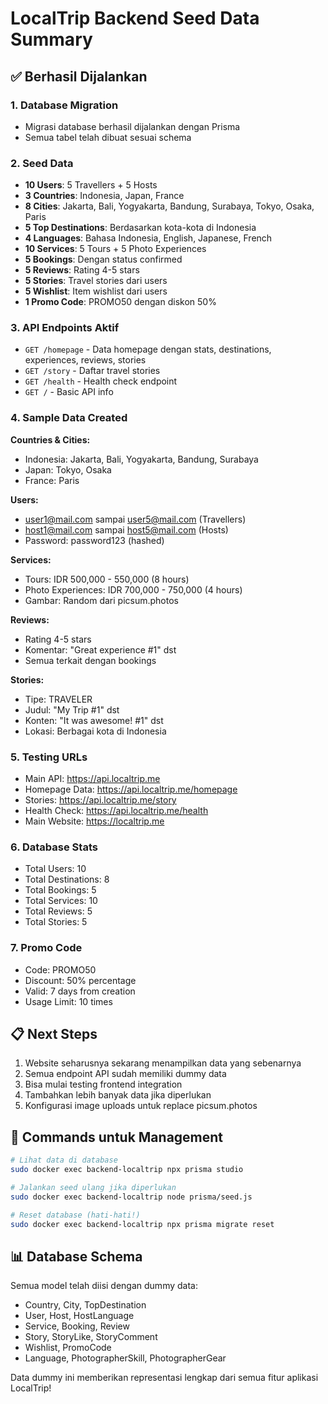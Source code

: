 # LocalTrip Backend Seed Data Summary

## ✅ Berhasil Dijalankan

### 1. Database Migration
- Migrasi database berhasil dijalankan dengan Prisma
- Semua tabel telah dibuat sesuai schema

### 2. Seed Data
- **10 Users**: 5 Travellers + 5 Hosts
- **3 Countries**: Indonesia, Japan, France
- **8 Cities**: Jakarta, Bali, Yogyakarta, Bandung, Surabaya, Tokyo, Osaka, Paris
- **5 Top Destinations**: Berdasarkan kota-kota di Indonesia
- **4 Languages**: Bahasa Indonesia, English, Japanese, French
- **10 Services**: 5 Tours + 5 Photo Experiences
- **5 Bookings**: Dengan status confirmed
- **5 Reviews**: Rating 4-5 stars
- **5 Stories**: Travel stories dari users
- **5 Wishlist**: Item wishlist dari users
- **1 Promo Code**: PROMO50 dengan diskon 50%

### 3. API Endpoints Aktif
- `GET /homepage` - Data homepage dengan stats, destinations, experiences, reviews, stories
- `GET /story` - Daftar travel stories
- `GET /health` - Health check endpoint
- `GET /` - Basic API info

### 4. Sample Data Created
**Countries & Cities:**
- Indonesia: Jakarta, Bali, Yogyakarta, Bandung, Surabaya
- Japan: Tokyo, Osaka
- France: Paris

**Users:**
- user1@mail.com sampai user5@mail.com (Travellers)
- host1@mail.com sampai host5@mail.com (Hosts)
- Password: password123 (hashed)

**Services:**
- Tours: IDR 500,000 - 550,000 (8 hours)
- Photo Experiences: IDR 700,000 - 750,000 (4 hours)
- Gambar: Random dari picsum.photos

**Reviews:**
- Rating 4-5 stars
- Komentar: "Great experience #1" dst
- Semua terkait dengan bookings

**Stories:**
- Tipe: TRAVELER
- Judul: "My Trip #1" dst
- Konten: "It was awesome! #1" dst
- Lokasi: Berbagai kota di Indonesia

### 5. Testing URLs
- Main API: https://api.localtrip.me
- Homepage Data: https://api.localtrip.me/homepage
- Stories: https://api.localtrip.me/story
- Health Check: https://api.localtrip.me/health
- Main Website: https://localtrip.me

### 6. Database Stats
- Total Users: 10
- Total Destinations: 8
- Total Bookings: 5
- Total Services: 10
- Total Reviews: 5
- Total Stories: 5

### 7. Promo Code
- Code: PROMO50
- Discount: 50% percentage
- Valid: 7 days from creation
- Usage Limit: 10 times

## 📋 Next Steps
1. Website seharusnya sekarang menampilkan data yang sebenarnya
2. Semua endpoint API sudah memiliki dummy data
3. Bisa mulai testing frontend integration
4. Tambahkan lebih banyak data jika diperlukan
5. Konfigurasi image uploads untuk replace picsum.photos

## 🔧 Commands untuk Management
```bash
# Lihat data di database
sudo docker exec backend-localtrip npx prisma studio

# Jalankan seed ulang jika diperlukan
sudo docker exec backend-localtrip node prisma/seed.js

# Reset database (hati-hati!)
sudo docker exec backend-localtrip npx prisma migrate reset
```

## 📊 Database Schema
Semua model telah diisi dengan dummy data:
- Country, City, TopDestination
- User, Host, HostLanguage
- Service, Booking, Review
- Story, StoryLike, StoryComment
- Wishlist, PromoCode
- Language, PhotographerSkill, PhotographerGear

Data dummy ini memberikan representasi lengkap dari semua fitur aplikasi LocalTrip!
